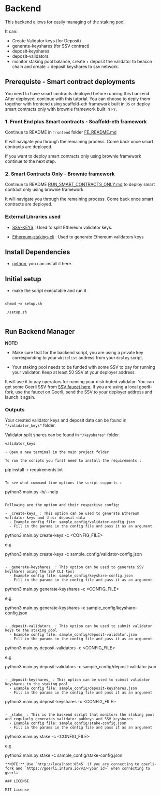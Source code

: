 # Backend

This backend allows for easily managing of the staking pool.

It can:

- Create Validator keys (for Deposit)
- generate-keyshares (for SSV contract)
- deposit-keyshares
- deposit-validators
- monitor staking pool balance, create + deposit the validator to beacon chain and create + deposit keyshares to ssv network.

## Prerequiste - Smart contract deployments

You need to have smart contracts deployed before running this backend. After deployed, continue with this tutorial. You can choose to deply them together with frontend using scaffold-eth framework built in `JS` or deploy smart contracts only with brownie framework built in `PY`.

### 1. Front End plus Smart contracts - Scaffold-eth framework

Continue to README in `frontend` folder [FE_README.md](/frontend/README.md)

It will navigate you through the remaining process. Come back once smart contracts are deployed.

If you want to deploy smart contracts only using brownie framework continue to the next step.

### 2. Smart Contracts Only - Brownie framework

Continue to README [RUN_SMART_CONTRACTS_ONLY.md](/RUN_SMART_CONTRACTS_ONLY.md) to deploy smart contract only using brownie framework.

It will navigate you through the remaining process. Come back once smart contracts are deployed.

### External Libraries used

- [SSV-KEYS](https://github.com/bloxapp/ssv-keys.git) : Used to split Ethereum validator keys.

- [Ethereum-staking-cli](https://github.com/ethereum/staking-deposit-cli.git) : Used to generate Ethereum validators keys

## Install Dependencies

- [python](https://www.python.org/downloads/), you can install it here.

## Initial setup

- make the script executable and run it

```

chmod +x setup.sh

./setup.sh


```

## Run Backend Manager

**NOTE:**

- Make sure that for the backend script, you are using a private key corresponding to your `whitelist` address from your `deploy` script.

- Your staking pool needs to be funded with some SSV to pay for running your validator. Keep at least 50 SSV at your deployer address.

It will use it to pay operators for running your distributed validator. You can get some Goerli SSV from [SSV faucet here](https://faucet.ssv.network/). If you are using a local goerli-fork, use the faucet on Goerli, send the SSV to your deployer address and launch it again.

### Outputs

Your created validator keys and deposit data can be found in `"/validator_keys"` folder.

Validator split shares can be found in `"/keyshares"` folder.

```
validator_keys

- Open a new terminal in the main project folder

To run the scripts you first need to install the requirements :

```

pip install -r requirements.txt

```

To see what command line options the script supports :

```

python3 main.py -h/--help

```

Following are the option and their respective config:

- _create-keys_ : This option can be used to generate Ethereum validator keys and their deposit data
  - Example config file: sample_config/validator-config.json
  - Fill in the params in the config file and pass it as an argument

```

python3 main.py create-keys -c <CONFIG_FILE>

e.g.

python3 main.py create-keys -c sample_config/validator-config.json

```

- _generate-keyshares_ : This option can be used to generate SSV keyshares using the SSV CLI tool
  - Example config file: sample_config/keyshare-config.json
  - Fill in the params in the config file and pass it as an argument

```

python3 main.py generate-keyshares -c <CONFIG_FILE>

e.g.

python3 main.py generate-keyshares -c sample_config/keyshare-config.json

```

- _deposit-validators_ : This option can be used to submit validator keys to the staking pool
  - Example config file: sample_config/deposit-validator.json
  - Fill in the params in the config file and pass it as an argument

```

python3 main.py deposit-validators -c <CONFIG_FILE>

e.g.

python3 main.py deposit-validators -c sample_config/deposit-validator.json

```

- _deposit-keyshares_ : This option can be used to submit validator keyshares to the staking pool
  - Example config file: sample_config/deposit-keyshares.json
  - Fill in the params in the config file and pass it as an argument

```

python3 main.py deposit-keyshares -c <CONFIG_FILE>

```

- _stake_ : This is the backend script that monitors the staking pool and regularly generates validator pubkeys and SSV keyshares
  - Example config file: sample_config/stake-config.json
  - Fill in the params in the config file and pass it as an argument

```

python3 main.py stake -c <CONFIG_FILE>

e.g.

python3 main.py stake -c sample_config/stake-config.json

```
**NOTE:** Use `http://localhost:8545` if you are connecting to goerli-fork and `https://goerli.infura.io/v3/<your id>` when connecting to goerli

### LICENSE

MIT License
```
